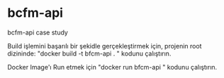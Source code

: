 # bcfm-api

bcfm-api case study

Build işlemini başarılı bir şekidle gerçekleştirmek için, projenin root dizininde: "docker build -t bfcm-api .  " kodunu çalıştırın.


Docker Image'ı Run etmek için "docker run bfcm-api " kodunu çalıştırın.